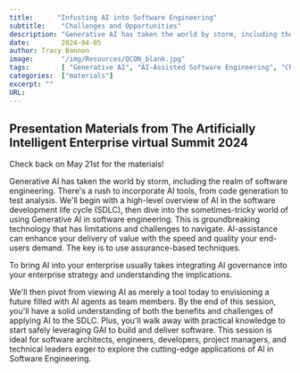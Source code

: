 ```yaml
---
title:      "Infusting AI into Software Engineering"
subtitle:    "Challenges and Opportunities"
description: "Generative AI has taken the world by storm, including the realm of software engineering. There's a rush to incorporate AI tools, from code generation to test analysis. This is groundbreaking technology that has limitations and challenges to navigate.  AI-assistance can enhance your delivery of value with the speed and quality your end-users demand.  The key is to use assurance-based techniques.  We'll also need to figure out how topivot from viewing AI as merely a tool today to envisioning a future filled with AI agents as team members. "
date:        2024-04-05
author: Tracy Bannon
image:       "/img/Resources/QCON_blank.jpg"
tags:        [ "Generative AI", "AI-Assisted Software Engineering", "ChatGPT", "GAI", "AIML", "Software Engineering", "SDLC", "Humans First"]
categories:  ["materials"]
excerpt: ""
URL: 
---
```

##  Presentation Materials from The Artificially Intelligent Enterprise virtual Summit 2024 

Check back on May 21st for the materials!

<!--  <a href="/downloads/2024/PR_23-04336-3_AI4SWEng_QCONL_Final.pdf" > Click here to download the presentation  materials including full bibliography, AI infused continuum diagram, and AI provider questions.</a>  -->

Generative AI has taken the world by storm, including the realm of software engineering. There's a rush to incorporate AI tools, from code generation to test analysis. We'll begin with a high-level overview of AI in the software development life cycle (SDLC), then dive into the sometimes-tricky world of using Generative AI in software engineering. This is groundbreaking technology that has limitations and challenges to navigate.  AI-assistance can enhance your delivery of value with the speed and quality your end-users demand.  The key is to use assurance-based techniques.

To bring AI into your enterprise usually takes integrating AI governance into your enterprise strategy and understanding the implications.  

We'll then pivot from viewing AI as merely a tool today to envisioning a future filled with AI agents as team members. By the end of this session, you'll have a solid understanding of both the benefits and challenges of applying AI to the SDLC. Plus, you'll walk away with practical knowledge to start safely leveraging GAI to build and deliver software. This session is ideal for software architects, engineers, developers, project managers, and technical leaders eager to explore the cutting-edge applications of AI in Software Engineering.











